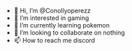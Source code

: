 - 👋 Hi, I’m @Conollyoperezz
- 👀 I’m interested in gaming
- 🌱 I’m currently learning pokemon
- 💞️ I’m looking to collaborate on nothing
- 📫 How to reach me discord

<!---
Conollyoperezz/Conollyoperezz is a ✨ special ✨ repository because its `README.md` (this file) appears on your GitHub profile.
You can click the Preview link to take a look at your changes.
--->
